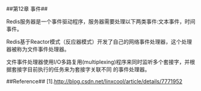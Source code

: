 ##第12章 事件##

Redis服务器是一个事件驱动程序，服务器需要处理以下两类事件:文本事件，时间事件。

Redis基于Reactor模式（反应器模式）开发了自己的网络事件处理器，这个处理器被称为文件事件处理器。

文件事件处理器使用I/O多路复用(multiplexing)程序来同时监听多个套接字，并根据套接字目前执行的任务来为套接字关联不同
的事件处理器。



##Reference##
[1].http://blog.csdn.net/linxcool/article/details/7771952
